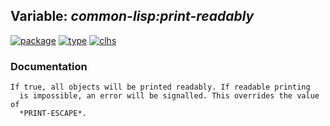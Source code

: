 ## Variable: ***common-lisp:*print-readably****
[![package](https://img.shields.io/badge/Package-COMMON--LISP-5f9ea0.svg?style=social&colorA=999999)](../) [![type](https://img.shields.io/badge/Type-Variable-5f9ea0.svg?style=social&colorA=999999)](../#variable) [![clhs](https://img.shields.io/badge/CLHS-*PRINT--READABLY*-5f9ea0.svg?style=social&colorA=999999)](http://www.lispworks.com/documentation/HyperSpec/Body/v_pr_rda.htm) 
### Documentation
```
If true, all objects will be printed readably. If readable printing
  is impossible, an error will be signalled. This overrides the value of
  *PRINT-ESCAPE*.
```
